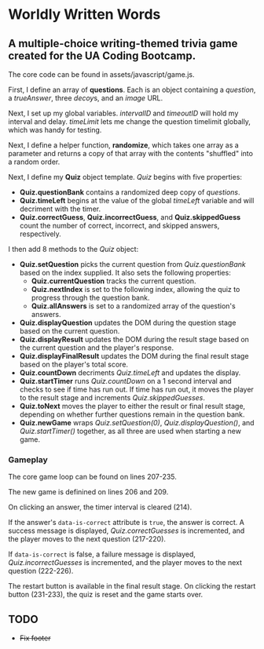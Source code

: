 # Worldly Written Words
## A multiple-choice writing-themed trivia game created for the UA Coding Bootcamp.

The core code can be found in assets/javascript/game.js.

First, I define an array of **questions**. Each is an object containing a *question*, a *trueAnswer*, three *decoy*s, and an *image* URL.

Next, I set up my global variables. *intervalID* and *timeoutID* will hold my interval and delay. *timeLimit* lets me change the question timelimit globally, which was handy for testing.

Next, I define a helper function, **randomize**, which takes one array as a parameter and returns a copy of that array with the contents "shuffled" into a random order.

Next, I define my **Quiz** object template. *Quiz* begins with five properties:

* **Quiz.questionBank** contains a randomized deep copy of *questions*.
* **Quiz.timeLeft** begins at the value of the global *timeLeft* variable and will decriment with the timer.
* **Quiz.correctGuess**, **Quiz.incorrectGuess**, and **Quiz.skippedGuess** count the number of correct, incorrect, and skipped answers, respectively.

I then add 8 methods to the *Quiz* object:

* **Quiz.setQuestion** picks the current question from *Quiz.questionBank* based on the index supplied. It also sets the following properties:
  * **Quiz.currentQuestion** tracks the current question.
  * **Quiz.nextIndex** is set to the following index, allowing the quiz to progress through the question bank.
  * **Quiz.allAnswers** is set to a randomized array of the question's answers.
* **Quiz.displayQuestion** updates the DOM during the question stage based on the current question.
* **Quiz.displayResult** updates the DOM during the result stage based on the current question and the player's response.
* **Quiz.displayFinalResult** updates the DOM during the final result stage based on the player's total score.
* **Quiz.countDown** decriments *Quiz.timeLeft* and updates the display.
* **Quiz.startTimer** runs *Quiz.countDown* on a 1 second interval and checks to see if time has run out. If time has run out, it moves the player to the result stage and increments *Quiz.skippedGuesses*.
* **Quiz.toNext** moves the player to either the result or final result stage, depending on whether further questions remain in the question bank.
* **Quiz.newGame** wraps *Quiz.setQuestion(0)*, *Quiz.displayQuestion()*, and *Quiz.startTimer()* together, as all three are used when starting a new game.

### Gameplay

The core game loop can be found on lines 207-235.

The new game is definined on lines 206 and 209.

On clicking an answer, the timer interval is cleared (214). 

If the answer's `data-is-correct` attribute is `true`, the answer is correct. A success message is displayed, *Quiz.correctGuesses* is incremented, and the player moves to the next question (217-220).

If `data-is-correct` is false, a failure message is displayed, *Quiz.incorrectGuesses* is incremented, and the player moves to the next question (222-226).

The restart button is available in the final result stage. On clicking the restart button (231-233), the quiz is reset and the game starts over.

## TODO

* ~~Fix footer~~
